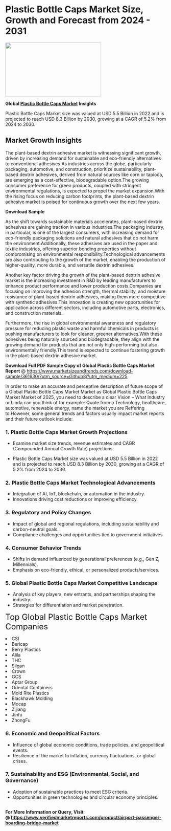 <H1>Plastic Bottle Caps Market Size, Growth and Forecast from 2024 - 2031</H1><img class="aligncenter size-medium wp-image-584254" src="https://thirdeyenews.in/wp-content/uploads/2024/09/Global-Market-Research-300x168.jpeg" alt="" width="300" height="168" /><p><strong>Global&nbsp;<a href="https://www.marketsizeandtrends.com/download-sample/361630/?utm_source=Github8j?utm_medium=225">Plastic Bottle Caps Market</a> Insights</strong></p><p>Plastic Bottle Caps Market size was valued at USD 5.5 Billion in 2022 and is projected to reach USD 8.3 Billion by 2030, growing at a CAGR of 5.2% from 2024 to 2030.</p><p><h2>Market Growth Insights</h2> <p>The plant-based dextrin adhesive market is witnessing significant growth, driven by increasing demand for sustainable and eco-friendly alternatives to conventional adhesives.As industries across the globe, particularly packaging, automotive, and construction, prioritize sustainability, plant-based dextrin adhesives, derived from natural sources like corn or tapioca, are emerging as a cost-effective, biodegradable option.The growing consumer preference for green products, coupled with stringent environmental regulations, is expected to propel the market expansion.With the rising focus on reducing carbon footprints, the plant-based dextrin adhesive market is poised for continuous growth over the next few years.</p> <p><strong>Download Sample</strong></p> <p>As the shift towards sustainable materials accelerates, plant-based dextrin adhesives are gaining traction in various industries.The packaging industry, in particular, is one of the largest consumers, with increasing demand for eco-friendly packaging solutions and natural adhesives that do not harm the environment.Additionally, these adhesives are used in the paper and textile industries, offering superior bonding properties without compromising on environmental responsibility.Technological advancements are also contributing to the growth of the market, enabling the production of higher-quality, more durable, and versatile dextrin adhesives.</p> <p>Another key factor driving the growth of the plant-based dextrin adhesive market is the increasing investment in R&D by leading manufacturers to enhance product performance and lower production costs.Companies are focusing on improving the adhesion strength, thermal stability, and moisture resistance of plant-based dextrin adhesives, making them more competitive with synthetic adhesives.This innovation is creating new opportunities for application across different sectors, including automotive parts, electronics, and construction materials.</p> <p>Furthermore, the rise in global environmental awareness and regulatory pressure for reducing plastic waste and harmful chemicals in products is pushing manufacturers to look for cleaner, greener alternatives.With these adhesives being naturally sourced and biodegradable, they align with the growing demand for products that are not only high-performing but also environmentally friendly.This trend is expected to continue fostering growth in the plant-based dextrin adhesive market.</p> <p><span class=""><strong>Download Full PDF Sample Copy of Global Plastic Bottle Caps Market Report</strong> @ <a href="https://www.marketsizeandtrends.com/download-sample/361630/?utm_source=Github8j?utm_medium=225" target="_blank">https://www.marketsizeandtrends.com/download-sample/361630/?utm_source=Github8j?utm_medium=225</a></span></p><p>In order to make an accurate and perceptive description of future scope of a Global&nbsp;Plastic Bottle Caps Market Market as Global&nbsp;Plastic Bottle Caps Market Market of 2025, you need to describe a clear Vision &ndash; What Industry or Linda can you think of for example: Quote from a Technology, healthcare, automotive, renewable energy, name the market you are Reffering to.However, some general trends and factors usually impact market reports and their future outlook include:</p><h3>1.&nbsp;<strong>Plastic Bottle Caps Market Growth Projections</strong></h3><ul><li>Examine market size trends, revenue estimates and CAGR (Compounded Annual Growth Rate) projections.</li><li><p>Plastic Bottle Caps Market size was valued at USD 5.5 Billion in 2022 and is projected to reach USD 8.3 Billion by 2030, growing at a CAGR of 5.2% from 2024 to 2030.</p></li></ul><h3>2.&nbsp;<strong>Plastic Bottle Caps Market Technological Advancements</strong></h3><ul><li>Integration of AI, IoT, blockchain, or automation in the industry.</li><li>Innovations driving cost reductions or improving efficiency.</li></ul><h3>3.&nbsp;<strong>Regulatory and Policy Changes</strong></h3><ul><li>Impact of global and regional regulations, including sustainability and carbon-neutral goals.</li><li>Compliance challenges and opportunities tied to government initiatives.</li></ul><h3>4.&nbsp;<strong>Consumer Behavior Trends</strong></h3><ul><li>Shifts in demand influenced by generational preferences (e.g., Gen Z, Millennials).</li><li>Emphasis on eco-friendly, ethical, or personalized products/services.</li></ul><h3>5.&nbsp;<strong>Global Plastic Bottle Caps Market Competitive Landscape</strong></h3><ul><li>Analysis of key players, new entrants, and partnerships shaping the industry.</li><li>Strategies for differentiation and market penetration.</li></ul><p data-pm-slice="1 1 []"><span style="color: inherit; font-family: inherit; font-size: 25px;">Top Global Plastic Bottle Caps Market Companies</span></p><div class="" data-test-id=""><p><li>CSI</li><li> Bericap</li><li> Berry Plastics</li><li> Alila</li><li> THC</li><li> Silgan</li><li> Crown</li><li> GCS</li><li> Aptar Group</li><li> Oriental Containers</li><li> Mold Rite Plastics</li><li> Blackhawk Molding</li><li> Mocap</li><li> Zijiang</li><li> Jinfu</li><li> ZhongFu</li></p></div><h3>6.&nbsp;<strong>Economic and Geopolitical Factors</strong></h3><ul><li>Influence of global economic conditions, trade policies, and geopolitical events.</li><li>Resilience of the market to inflation, currency fluctuations, or global crises.</li></ul><h3>7.&nbsp;<strong>Sustainability and ESG (Environmental, Social, and Governance)</strong></h3><ul><li>Adoption of sustainable practices to meet ESG criteria.</li><li>Opportunities in green technologies and circular economy principles.</li></ul><h2><strong style="font-size: 14px;">For More Information or Query, Visit @&nbsp;</strong><a style="background-color: #ffffff; font-size: 14px;" href="https://www.marketsizeandtrends.com/report/plastic-bottle-caps-market/" target="_blank">https://www.verifiedmarketreports.com/product/airport-passenger-boarding-bridge-market</a></h2>